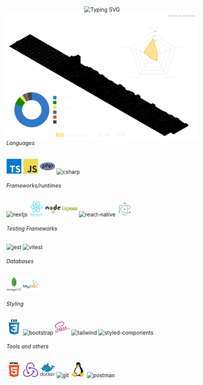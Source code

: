 <div align='center'>
  <img
    src='https://readme-typing-svg.demolab.com/?font=Roboto&weight=500&size=25&duration=2500&pause=0&color=E2E8EE&center=true&multiline=true&random=false&width=280&repeat=false&height=70&lines=Hi%2C+I%27m+Vitor;A+Full-Stack+Developer'
    alt="Typing SVG">
</div>
<img align='right'
  src="https://github.com/vitosnatios/vitosnatios/blob/main/profile-3d-contrib/profile-custom-rainbow.svg"
  width="640px">

###### Languages
<div>
  <img src='https://raw.githubusercontent.com/devicons/devicon/master/icons/typescript/typescript-original.svg'
    alt='typescript' width='40' height='40'>
  <img src='https://raw.githubusercontent.com/devicons/devicon/master/icons/javascript/javascript-original.svg'
    alt='javascript' width='40' height='40'>
  <img src='https://raw.githubusercontent.com/devicons/devicon/master/icons/php/php-original.svg' alt='php' width='40'
    height='40'>
  <img src='https://upload.wikimedia.org/wikipedia/commons/thumb/b/bd/Logo_C_sharp.svg/256px-Logo_C_sharp.svg.png'
    alt='csharp' width='40' height='40'>
</div>

###### Frameworks/runtimes
<div>
  <img src='https://www.svgrepo.com/show/354113/nextjs-icon.svg' alt='nextjs' width='40' height='40'>
  <img src='https://raw.githubusercontent.com/devicons/devicon/master/icons/react/react-original-wordmark.svg'
    alt='react' width='40' height='40'>
  <img src='https://raw.githubusercontent.com/devicons/devicon/master/icons/nodejs/nodejs-original-wordmark.svg'
    alt='nodejs' width='40' height='40'>
  <img src='./express.png' alt='express' width='40'>
  <img src='https://devtop.io/wp-content/uploads/2022/10/react-native-1.png' alt='react-native' width='60' height='40'>
  <img src='https://raw.githubusercontent.com/devicons/devicon/master/icons/electron/electron-original.svg'
    alt='electron' width='40' height='40'>
</div>

###### Testing Frameworks
<div>
  <img src="https://www.vectorlogo.zone/logos/jestjsio/jestjsio-icon.svg" alt="jest" width='40' height='40'>
  <img src="https://vitest.dev/logo-shadow.svg" alt="vitest" width='40' height='40'>
</div>

###### Databases 
<div>
  <img src='https://raw.githubusercontent.com/devicons/devicon/master/icons/mongodb/mongodb-original-wordmark.svg'
    alt='mongodb' width='40' height='40'>
  <img src='https://raw.githubusercontent.com/devicons/devicon/master/icons/mysql/mysql-original-wordmark.svg'
    alt='mysql' width='40' height='40'>
</div>

###### Styling
<div>
  <img src='https://raw.githubusercontent.com/devicons/devicon/master/icons/css3/css3-original-wordmark.svg' alt='css3'
    width='40' height='40'>
  <img
    src='https://upload.wikimedia.org/wikipedia/commons/thumb/b/b2/Bootstrap_logo.svg/512px-Bootstrap_logo.svg.png?20210507000024'
    alt='bootstrap' width='40'>
  <img src='https://raw.githubusercontent.com/devicons/devicon/master/icons/sass/sass-original.svg' alt='sass'
    width='40' height='40'>
  <img src='https://www.vectorlogo.zone/logos/tailwindcss/tailwindcss-icon.svg' alt='tailwind' width='40' height='40'>
  <img src='https://www.svgrepo.com/show/374104/styled.svg' alt='styled-components' width='40'>
</div>

###### Tools and others
<div>
  <img src='https://raw.githubusercontent.com/devicons/devicon/master/icons/html5/html5-original-wordmark.svg'
    alt='html5' width='40' height='40'>
  <img src='https://raw.githubusercontent.com/devicons/devicon/master/icons/redux/redux-original.svg' alt='redux'
    width='40' height='40'>
  <img src='https://raw.githubusercontent.com/devicons/devicon/master/icons/docker/docker-original-wordmark.svg'
    alt='docker' width='40' height='40'>
  <img src='https://www.vectorlogo.zone/logos/git-scm/git-scm-icon.svg' alt='git' width='40' height='40'>
  <img src='https://raw.githubusercontent.com/devicons/devicon/master/icons/linux/linux-original.svg' alt='linux'
    width='40' height='40'>
  <img src='https://www.vectorlogo.zone/logos/getpostman/getpostman-icon.svg' alt='postman' width='40' height='40'>
</div>
